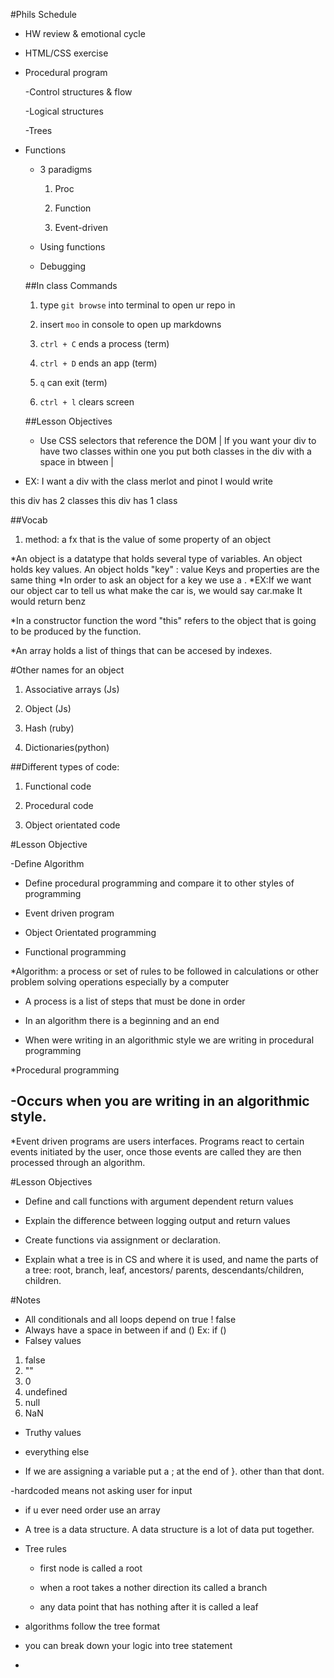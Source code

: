 #Phils Schedule

- HW review & emotional cycle

- HTML/CSS exercise

- Procedural program

  -Control structures & flow

  -Logical structures

  -Trees

- Functions

  - 3 paradigms

    1. Proc

    2. Function

    3. Event-driven

  - Using functions

  - Debugging


  ##In class Commands

  1. type `git browse` into terminal to open ur repo in

  2. insert `moo` in console to open up markdowns

  3. `ctrl + C` ends a process (term)

  4.  `ctrl + D` ends an app (term)

  5. `q` can exit (term)

  6. `ctrl + l` clears screen




  ##Lesson Objectives

  - Use CSS selectors that reference the DOM
| If you want your div to have two
classes within one you put both
classes in the div with a space in btween |

- EX: I want a div with the class merlot and pinot
I would write
<div class =" merlot pinot"></div>
this div has 2 classes
this div has 1 class
<div class="merlot-pinot">

##Vocab
1. method: a fx that is the value of some property
of an object


*An object is a datatype that holds several type
of variables. An object holds key values.
An object holds "key" : value
Keys and properties are the same thing
*In order to ask an object for a key we use a .
*EX:If we want our object car to tell us what make
the car is, we would say car.make
It would return benz

*In a constructor function the word "this" refers
to the object that is going to be produced by the
function.

*An array holds a list of things that can be accesed
 by indexes.

#Other names for an object

1. Associative arrays (Js)

2. Object (Js)

3. Hash (ruby)

4. Dictionaries(python)

##Different types of code:
1. Functional code

2. Procedural code

3. Object orientated code

#Lesson Objective

-Define Algorithm

- Define procedural programming and compare it to other
styles of programming

- Event driven program

- Object Orientated programming

- Functional programming

*Algorithm: a process or set of rules to be followed in calculations
or other problem solving operations
especially by a computer

  - A process is a list of steps that must be done in order

  - In an algorithm there is a beginning and an end

  - When were writing in an algorithmic style we are writing in
  procedural programming

*Procedural programming

  -Occurs when you are writing in an algorithmic style.
  -

*Event driven programs are users interfaces. Programs react
to certain events initiated by the user, once those events are called
they are then processed through an algorithm.

#Lesson Objectives
- Define and call functions with argument dependent return values

- Explain the difference between logging output and return values

- Create functions via assignment or declaration.

- Explain what a tree is in CS and where it is used, and name the
parts of a tree: root, branch, leaf, ancestors/ parents,
descendants/children, children.

#Notes
- All conditionals and all loops depend on true ! false
- Always have a space in between if and () Ex: if ()
- Falsey values
1. false
2. ""
3. 0
4. undefined
5. null
6. NaN
- Truthy values
* everything else
- If we are assigning a variable put a ; at the end of }. other than that
 dont.

 -hardcoded means not asking user for input
 - if u ever need order use an array

 - A tree is a data structure. A data structure is a lot of data put together.
- Tree rules

  - first node is called a root

  - when a root takes a nother direction its called a branch

  - any data point that has nothing after it is called a leaf

- algorithms follow the tree format

- you can break down your logic into tree statement

-
